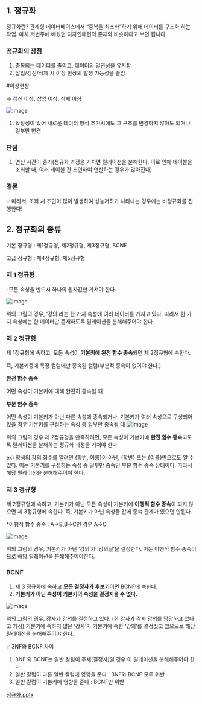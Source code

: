 ## 1. 정규화

정규화란? 관계형 데이터베이스에서 “중복을 최소화”하기 위해 데이터를 구조화 하는 작업. 마치 저번주에 배웠던 디자인패턴의 존재와 비슷하다고 보면 됩니다.

### 정규화의 장점

1. 중복되는 데이터를 줄이고, 데이터의 일관성을 유지함
2. 삽입/갱신/삭제 시 이상 현상의 발생 가능성을 줄임

#이상현상

→ 갱신 이상, 삽입 이상, 삭제 이상

![image](https://user-images.githubusercontent.com/65318329/185805381-a2f43864-f395-4428-9e72-1b2e95cf75f7.png)


1. 확장성이 있어 새로운 데이터 형식 추가시에도 그 구조를 변경하지 않아도 되거나 일부만 변경

### 단점

1. 연산 시간이 증가(정규화 과정을 거치면 릴레이션을 분해한다. 이로 인해 테이블을 조회할 때, 여러 테이블 간 조인하여 연산하는 경우가 많아진다)

### 결론

<aside>
💡 따라서, 조회 시 조인이 많이 발생하여 성능저하가 나타나는 경우에는 비정규화를 진행한다!

</aside>

## 2. 정규화의 종류

기본 정규형 : 제1정규형, 제2정규형, 제3정규형, BCNF

고급 정규형 : 제4정규형, 제5정규형

### 제 1 정규형

-모든 속성을 반드시 하나의 원자값만 가져야 한다.

![image](https://user-images.githubusercontent.com/65318329/185805395-6d673cec-1974-4ea1-9ac2-2acf54bfbf69.png)


위의 그림의 경우, ‘강의’라는 한 가지 속성에 여러 데이터를 가지고 있다. 따라서 한 가지 속성에는 한 데이터만 존재하도록 릴레이션을 분해해주어야 한다.

### 제 2 정규형

제 1정규형에 속하고, 모든 속성이 **기본키에 완전 함수 종속**되면 제 2정규형에 속한다.

즉, 기본키중에 특정 컬럼에만 종속된 컬럼(부분적 종속이 없어야 한다.)

**완전 함수 종속**

어떤 속성이 기본키에 대해 완전히 종속일 때

**부분 함수 종속**

어떤 속성이 기본키가 아닌 다른 속성에 종속되거나, 기본키가 여러 속성으로 구성되어 있을 경우 기본키를 구성하는 속성 중 일부만 종속될 때
![image](https://user-images.githubusercontent.com/65318329/185805417-0b598929-090a-43fb-8f0d-2b98784b3605.png)


위의 그림의 경우 제 2정규형을 만족하려면, 모든 속성이 기본키에 **완전 함수 종속**되도록 릴레이션을 분해하는 정규화 과정을 거쳐야 한다.

ex) 학생의 강의 점수를 알려면 {학번, 이름}이 아닌, {학번} 또는 {이름}만으로도 알 수 있다. 이는 기본키를 구성하는 속성 중 일부만 종속인 부분 함수 종속 상태이다. 따라서 해당 릴레이션을 분해해주어야 한다.

### 제 3 정규형

제 2정규형에 속하고, 기본키가 아닌 모든 속성이 기본키에 **이행적 함수 종속**이 되지 않으면 제 3정규형에 속한다. 즉, 기본키가 아닌 속성들 간에 종속 관계가 있으면 안된다. 

*이행적 함수 종속 : A→B,B→C인 경우 A→C

![image](https://user-images.githubusercontent.com/65318329/185805425-a5773884-72c4-47ac-b7b5-6e02ea195424.png)


위의 그림의 경우, 기본키가 아닌 ‘강의’가 ‘강의실’을 결정한다. 이는 이행적 함수 종속이므로 해당 릴레이션을 분해해주어야한다.

### BCNF

1. 제 3 정규화에 속하고 **모든 결정자가 후보키**이면 BCNF에 속한다.
2. **기본키가 아닌 속성이 키본키의 속성을 결정지을 수 없다.**

![image](https://user-images.githubusercontent.com/65318329/185805433-a70f7a6a-0a23-4d1d-aa0e-9b7a2663c075.png)


위의 그림의 경우, 강사가 강의를 결정하고 있다. (한 강사가 각자 강의를 담당하고 있다고 가정) 기본키에 속하지 않은 ‘강사’가 기본키에 속한 ‘강의’를 결정짓고 있으므로 해당 릴레이션을 분해해주어야 한다.

<aside>
💡 3NF와 BCNF 차이

1. 3NF 와 BCNF는 일반 칼럼이 주체(결정자)일 경우 이 릴레이션을 분해해주어야 한다.
2. 일반 칼럼이 다른 일반 칼럼에 영향을 준다 :  3NF와 BCNF 모두 위반
3. 일반 칼럼이 기본키에 영향을 준다 : BCNF만 위반

</aside>

[정규화.pptx](https://s3-us-west-2.amazonaws.com/secure.notion-static.com/b50bae17-27f5-4432-8d76-63eff02c3994/%EC%A0%95%EA%B7%9C%ED%99%94.pptx)
